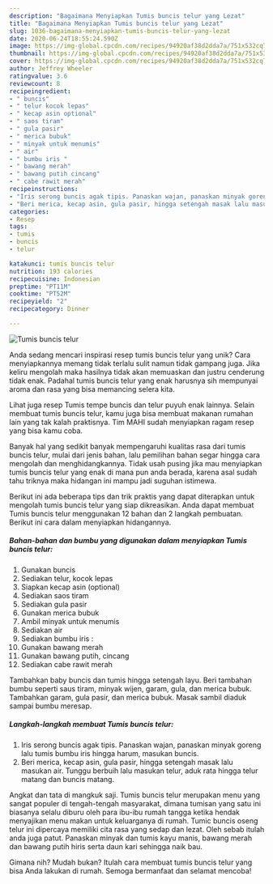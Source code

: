 ```yaml
---
description: "Bagaimana Menyiapkan Tumis buncis telur yang Lezat"
title: "Bagaimana Menyiapkan Tumis buncis telur yang Lezat"
slug: 1036-bagaimana-menyiapkan-tumis-buncis-telur-yang-lezat
date: 2020-06-24T18:55:24.590Z
image: https://img-global.cpcdn.com/recipes/94920af38d2dda7a/751x532cq70/tumis-buncis-telur-foto-resep-utama.jpg
thumbnail: https://img-global.cpcdn.com/recipes/94920af38d2dda7a/751x532cq70/tumis-buncis-telur-foto-resep-utama.jpg
cover: https://img-global.cpcdn.com/recipes/94920af38d2dda7a/751x532cq70/tumis-buncis-telur-foto-resep-utama.jpg
author: Jeffrey Wheeler
ratingvalue: 3.6
reviewcount: 8
recipeingredient:
- " buncis"
- " telur kocok lepas"
- " kecap asin optional"
- " saos tiram"
- " gula pasir"
- " merica bubuk"
- " minyak untuk menumis"
- " air"
- " bumbu iris "
- " bawang merah"
- " bawang putih cincang"
- " cabe rawit merah"
recipeinstructions:
- "Iris serong buncis agak tipis. Panaskan wajan, panaskan minyak goreng lalu tumis bumbu iris hingga harum, masukan buncis."
- "Beri merica, kecap asin, gula pasir, hingga setengah masak lalu masukan air. Tunggu berbuih lalu masukan telur, aduk rata hingga telur matang dan buncis matang."
categories:
- Resep
tags:
- tumis
- buncis
- telur

katakunci: tumis buncis telur 
nutrition: 193 calories
recipecuisine: Indonesian
preptime: "PT11M"
cooktime: "PT52M"
recipeyield: "2"
recipecategory: Dinner

---
```



![Tumis buncis telur](https://img-global.cpcdn.com/recipes/94920af38d2dda7a/751x532cq70/tumis-buncis-telur-foto-resep-utama.jpg)

Anda sedang mencari inspirasi resep tumis buncis telur yang unik? Cara menyiapkannya memang tidak terlalu sulit namun tidak gampang juga. Jika keliru mengolah maka hasilnya tidak akan memuaskan dan justru cenderung tidak enak. Padahal tumis buncis telur yang enak harusnya sih mempunyai aroma dan rasa yang bisa memancing selera kita.

Lihat juga resep Tumis tempe buncis dan telur puyuh enak lainnya. Selain membuat tumis buncis telur, kamu juga bisa membuat makanan rumahan lain yang tak kalah praktisnya. Tim MAHI sudah menyiapkan ragam resep yang bisa kamu coba.

Banyak hal yang sedikit banyak mempengaruhi kualitas rasa dari tumis buncis telur, mulai dari jenis bahan, lalu pemilihan bahan segar hingga cara mengolah dan menghidangkannya. Tidak usah pusing jika mau menyiapkan tumis buncis telur yang enak di mana pun anda berada, karena asal sudah tahu triknya maka hidangan ini mampu jadi suguhan istimewa.


Berikut ini ada beberapa tips dan trik praktis yang dapat diterapkan untuk mengolah tumis buncis telur yang siap dikreasikan. Anda dapat membuat Tumis buncis telur menggunakan 12 bahan dan 2 langkah pembuatan. Berikut ini cara dalam menyiapkan hidangannya.

<!--inarticleads1-->

##### Bahan-bahan dan bumbu yang digunakan dalam menyiapkan Tumis buncis telur:

1. Gunakan  buncis
1. Sediakan  telur, kocok lepas
1. Siapkan  kecap asin (optional)
1. Sediakan  saos tiram
1. Sediakan  gula pasir
1. Gunakan  merica bubuk
1. Ambil  minyak untuk menumis
1. Sediakan  air
1. Sediakan  bumbu iris :
1. Gunakan  bawang merah
1. Gunakan  bawang putih, cincang
1. Sediakan  cabe rawit merah


Tambahkan baby buncis dan tumis hingga setengah layu. Beri tambahan bumbu seperti saus tiram, minyak wijen, garam, gula, dan merica bubuk. Tambahkan garam, gula pasir, dan merica bubuk. Masak sambil diaduk sampai bumbu meresap. 

<!--inarticleads2-->

##### Langkah-langkah membuat Tumis buncis telur:

1. Iris serong buncis agak tipis. Panaskan wajan, panaskan minyak goreng lalu tumis bumbu iris hingga harum, masukan buncis.
1. Beri merica, kecap asin, gula pasir, hingga setengah masak lalu masukan air. Tunggu berbuih lalu masukan telur, aduk rata hingga telur matang dan buncis matang.


Angkat dan tata di mangkuk saji. Tumis buncis telur merupakan menu yang sangat populer di tengah-tengah masyarakat, dimana tumisan yang satu ini biasanya selalu diburu oleh para ibu-ibu rumah tangga ketika hendak menyajikan menu makan untuk keluarganya di rumah. Tumic buncis oseng telur ini dipercaya memiliki cita rasa yang sedap dan lezat. Oleh sebab itulah anda juga patut. Panaskan minyak dan tumis kayu manis, bawang merah dan bawang putih hiris serta daun kari sehingga naik bau. 

Gimana nih? Mudah bukan? Itulah cara membuat tumis buncis telur yang bisa Anda lakukan di rumah. Semoga bermanfaat dan selamat mencoba!
